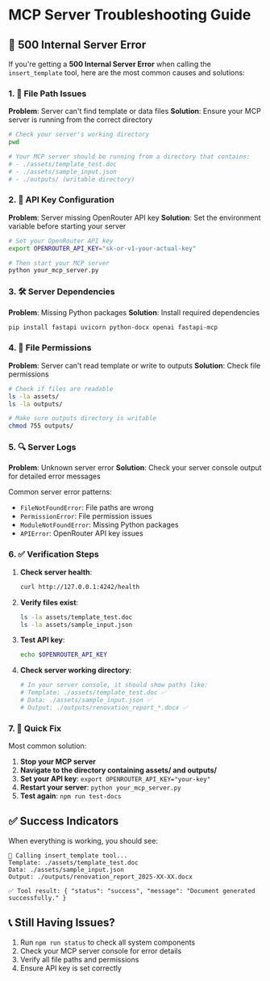# MCP Server Troubleshooting Guide

## 🚨 500 Internal Server Error

If you're getting a **500 Internal Server Error** when calling the `insert_template` tool, here are the most common causes and solutions:

### 1. 📁 **File Path Issues**

**Problem**: Server can't find template or data files
**Solution**: Ensure your MCP server is running from the correct directory

```bash
# Check your server's working directory
pwd

# Your MCP server should be running from a directory that contains:
# - ./assets/template_test.doc
# - ./assets/sample_input.json
# - ./outputs/ (writable directory)
```

### 2. 🔑 **API Key Configuration**

**Problem**: Server missing OpenRouter API key
**Solution**: Set the environment variable before starting your server

```bash
# Set your OpenRouter API key
export OPENROUTER_API_KEY="sk-or-v1-your-actual-key"

# Then start your MCP server
python your_mcp_server.py
```

### 3. 🛠️ **Server Dependencies**

**Problem**: Missing Python packages
**Solution**: Install required dependencies

```bash
pip install fastapi uvicorn python-docx openai fastapi-mcp
```

### 4. 📝 **File Permissions**

**Problem**: Server can't read template or write to outputs
**Solution**: Check file permissions

```bash
# Check if files are readable
ls -la assets/
ls -la outputs/

# Make sure outputs directory is writable
chmod 755 outputs/
```

### 5. 🔍 **Server Logs**

**Problem**: Unknown server error
**Solution**: Check your server console output for detailed error messages

Common server error patterns:
- `FileNotFoundError`: File paths are wrong
- `PermissionError`: File permission issues  
- `ModuleNotFoundError`: Missing Python packages
- `APIError`: OpenRouter API key issues

### 6. ✅ **Verification Steps**

1. **Check server health**:
   ```bash
   curl http://127.0.0.1:4242/health
   ```

2. **Verify files exist**:
   ```bash
   ls -la assets/template_test.doc
   ls -la assets/sample_input.json
   ```

3. **Test API key**:
   ```bash
   echo $OPENROUTER_API_KEY
   ```

4. **Check server working directory**:
   ```bash
   # In your server console, it should show paths like:
   # Template: ./assets/template_test.doc ✅
   # Data: ./assets/sample_input.json ✅
   # Output: ./outputs/renovation_report_*.docx ✅
   ```

### 7. 🎯 **Quick Fix**

Most common solution:

1. **Stop your MCP server**
2. **Navigate to the directory containing assets/ and outputs/**
3. **Set your API key**: `export OPENROUTER_API_KEY="your-key"`
4. **Restart your server**: `python your_mcp_server.py`
5. **Test again**: `npm run test-docs`

## ✅ Success Indicators

When everything is working, you should see:

```
🔧 Calling insert_template tool...
Template: ./assets/template_test.doc
Data: ./assets/sample_input.json  
Output: ./outputs/renovation_report_2025-XX-XX.docx

✅ Tool result: { "status": "success", "message": "Document generated successfully." }
```

## 📞 Still Having Issues?

1. Run `npm run status` to check all system components
2. Check your MCP server console for error details
3. Verify all file paths and permissions
4. Ensure API key is set correctly 